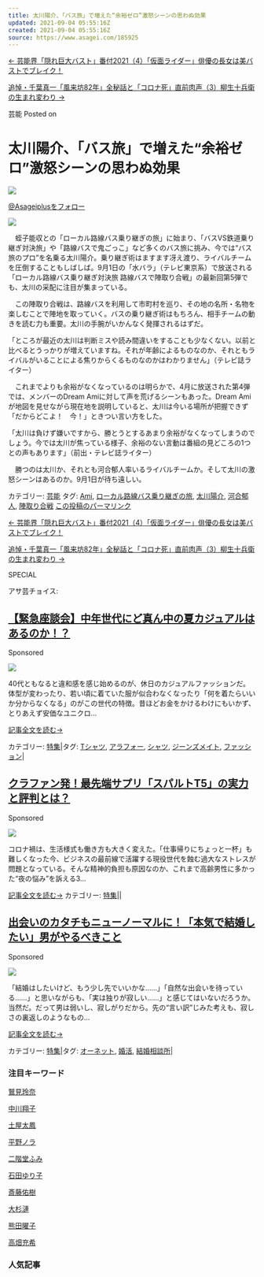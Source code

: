 ```yaml
---
title: 太川陽介、「バス旅」で増えた“余裕ゼロ”激怒シーンの思わぬ効果
updated: 2021-09-04 05:55:16Z
created: 2021-09-04 05:55:16Z
source: https://www.asagei.com/185925
---
```


[← 芸能界「隠れ巨大バスト」番付2021（4）「仮面ライダー」俳優の長女は美バストでブレイク！](https://www.asagei.com/excerpt/185934)

[追悼・千葉真一「風来坊82年」全秘話と「コロナ死」直前肉声（3）柳生十兵衛の生まれ変わり →](https://www.asagei.com/excerpt/185607)

芸能
Posted on

# 太川陽介、「バス旅」で増えた“余裕ゼロ”激怒シーンの思わぬ効果

[![](https://b.st-hatena.com/images/entry-button/button-only@2x.png)](http://b.hatena.ne.jp/entry/www.asagei.com/185925)

[@Asageiplusをフォロー](https://twitter.com/Asageiplus)

[![](https://cdn.asagei.com/asagei/uploads/2021/08/20210828_asagei_tagawa-250x250.jpg)](https://cdn.asagei.com/asagei/uploads/2021/08/20210828_asagei_tagawa.jpg)

　蛭子能収との「ローカル路線バス乗り継ぎの旅」に始まり、「バスVS鉄道乗り継ぎ対決旅」や「路線バスで鬼ごっこ」など多くのバス旅に挑み、今では“バス旅のプロ”を名乗る太川陽介。乗り継ぎ術はますます冴え渡り、ライバルチームを圧倒することもしばしば。9月1日の「水バラ」（テレビ東京系）で放送される「ローカル路線バス乗り継ぎ対決旅 路線バスで陣取り合戦」の最新回第5弾でも、太川の采配に注目が集まっている。

　この陣取り合戦は、路線バスを利用して市町村を巡り、その地の名所・名物を楽しむことで陣地を取っていく。バスの乗り継ぎ術はもちろん、相手チームの動きを読む力も重要。太川の手腕がいかんなく発揮されるはずだ。

「ところが最近の太川は判断ミスや読み間違いをすることも少なくない。以前と比べるとうっかりが増えていますね。それが年齢によるものなのか、それともライバルがいることによる焦りからくるものなのかはわかりません」（テレビ誌ライター）

　これまでよりも余裕がなくなっているのは明らかで、4月に放送された第4弾では、メンバーのDream Amiに対して声を荒げるシーンもあった。Dream Amiが地図を見せながら現在地を説明していると、太川は今いる場所が把握できず「だからどこよ！　今！」ときつい言い方をした。

「太川は負けず嫌いですから、勝とうとするあまり余裕がなくなってしまうのでしょう。今では太川が焦っている様子、余裕のない言動は番組の見どころの1つとの声もあります」（前出・テレビ誌ライター）

　勝つのは太川か、それとも河合郁人率いるライバルチームか。そして太川の激怒シーンはあるのか。9月1日が待ち遠しい。

カテゴリー: [芸能](https://www.asagei.com/category/geinou) タグ: [Ami](https://www.asagei.com/tag/ami), [ローカル路線バス乗り継ぎの旅](https://www.asagei.com/tag/%e3%83%ad%e3%83%bc%e3%82%ab%e3%83%ab%e8%b7%af%e7%b7%9a%e3%83%90%e3%82%b9%e4%b9%97%e3%82%8a%e7%b6%99%e3%81%8e%e3%81%ae%e6%97%85), [太川陽介](https://www.asagei.com/tag/%e5%a4%aa%e5%b7%9d%e9%99%bd%e4%bb%8b), [河合郁人](https://www.asagei.com/tag/%e6%b2%b3%e5%90%88%e9%83%81%e4%ba%ba), [陣取り合戦](https://www.asagei.com/tag/%e9%99%a3%e5%8f%96%e3%82%8a%e5%90%88%e6%88%a6)  [この投稿のパーマリンク](https://www.asagei.com/excerpt/185925)

[← 芸能界「隠れ巨大バスト」番付2021（4）「仮面ライダー」俳優の長女は美バストでブレイク！](https://www.asagei.com/excerpt/185934)

[追悼・千葉真一「風来坊82年」全秘話と「コロナ死」直前肉声（3）柳生十兵衛の生まれ変わり →](https://www.asagei.com/excerpt/185607)

SPECIAL

アサ芸チョイス:

## [【緊急座談会】中年世代にど真ん中の夏カジュアルはあるのか！？](https://www.asagei.com/excerpt/182685)

Sponsored

![](https://cdn.asagei.com/asagei/uploads/2021/07/20210720_asagei_jeansmate_main-150x150.jpg)

40代ともなると違和感を感じ始めるのが、休日のカジュアルファッションだ。体型が変わったり、若い頃に着ていた服が似合わなくなったり「何を着たらいいか分からなくなる」のがこの世代の特徴。昔ほどお金をかけるわけにもいかず、とりあえず安価なユニクロ…

[記事全文を読む→](https://www.asagei.com/excerpt/182685)

カテゴリー:  [特集](https://www.asagei.com/category/special)|タグ:  [Tシャツ](https://www.asagei.com/tag/t%e3%82%b7%e3%83%a3%e3%83%84), [アラフォー](https://www.asagei.com/tag/%e3%82%a2%e3%83%a9%e3%83%95%e3%82%a9%e3%83%bc), [シャツ](https://www.asagei.com/tag/%e3%82%b7%e3%83%a3%e3%83%84), [ジーンズメイト](https://www.asagei.com/tag/%e3%82%b8%e3%83%bc%e3%83%b3%e3%82%ba%e3%83%a1%e3%82%a4%e3%83%88), [ファッション](https://www.asagei.com/tag/%e3%83%95%e3%82%a1%e3%83%83%e3%82%b7%e3%83%a7%e3%83%b3)|

## [クラファン発！最先端サプリ「スパルトT5」の実力と評判とは？](https://www.asagei.com/excerpt/182842)

Sponsored

![](https://cdn.asagei.com/asagei/uploads/2021/07/20210726_asagei_arufameiru_main-2-150x150.jpg)

コロナ禍は、生活様式も働き方も大きく変えた。「仕事帰りにちょっと一杯」も難しくなった今、ビジネスの最前線で活躍する現役世代を蝕む過大なストレスが問題となっている。そんな精神的負担も原因なのか、これまで高齢男性に多かった“夜の悩み”を訴える3…

[記事全文を読む→](https://www.asagei.com/excerpt/182842)
カテゴリー:  [特集](https://www.asagei.com/category/special)||

## [出会いのカタチもニューノーマルに！「本気で結婚したい」男がやるべきこと](https://www.asagei.com/excerpt/168750)

Sponsored

![](https://cdn.asagei.com/asagei/uploads/2021/02/20210208_asagei_onete_main-150x150.jpg)

「結婚はしたいけど、もう少し先でいいかな……」「自然な出会いを待っている……」と思いながらも、「実は独りが寂しい……」と感じてはいないだろうか。当然だ。だって男は弱いし、寂しがりだから。先の“言い訳”じみた考えも、寂しさの裏返しのようなもの…

[記事全文を読む→](https://www.asagei.com/excerpt/168750)

カテゴリー:  [特集](https://www.asagei.com/category/special)|タグ:  [オーネット](https://www.asagei.com/tag/%e3%82%aa%e3%83%bc%e3%83%8d%e3%83%83%e3%83%88), [婚活](https://www.asagei.com/tag/%e5%a9%9a%e6%b4%bb), [結婚相談所](https://www.asagei.com/tag/%e7%b5%90%e5%a9%9a%e7%9b%b8%e8%ab%87%e6%89%80)|

### 注目キーワード

[鷲見玲奈](https://www.asagei.com/tag/%e9%b7%b2%e8%a6%8b%e7%8e%b2%e5%a5%88)

[中川翔子](https://www.asagei.com/tag/%e4%b8%ad%e5%b7%9d%e7%bf%94%e5%ad%90)

[土屋太鳳](https://www.asagei.com/tag/%e5%9c%9f%e5%b1%8b%e5%a4%aa%e9%b3%b3)

[平野ノラ](https://www.asagei.com/tag/%e5%b9%b3%e9%87%8e%e3%83%8e%e3%83%a9)

[二階堂ふみ](https://www.asagei.com/tag/%e4%ba%8c%e9%9a%8e%e5%a0%82%e3%81%b5%e3%81%bf)

[石田ゆり子](https://www.asagei.com/tag/%e7%9f%b3%e7%94%b0%e3%82%86%e3%82%8a%e5%ad%90)

[斎藤佑樹](https://www.asagei.com/tag/%e6%96%8e%e8%97%a4%e4%bd%91%e6%a8%b9)

[大杉漣](https://www.asagei.com/tag/%e5%a4%a7%e6%9d%89%e6%bc%a3)

[熊田曜子](https://www.asagei.com/tag/%e7%86%8a%e7%94%b0%e6%9b%9c%e5%ad%90)

[高畑充希](https://www.asagei.com/tag/%e9%ab%98%e7%95%91%e5%85%85%e5%b8%8c)

### 人気記事